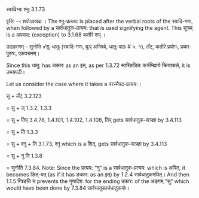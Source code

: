 

 स्वादिभ्यः श्नुः 3.1.73 

वृत्तिः --ः शपोऽपवादः । The श्नु-प्रत्यय: is placed after the verbal roots of the स्वादि-गणः, when followed by a सार्वधातुक-प्रत्यय: that is used signifying the agent. This सूत्रम् is a अपवाद: (exception) to 3.1.68 कर्तरि शप्‌ । 


उदाहरणम् – सुनोति √सु-धातुः (स्वादि-गणः, षुञ् अभिषवे, धातु-पाठः # ५. १), लँट्, कर्तरि प्रयोगः, प्रथम-पुरुषः, एकवचनम्। 


Since this धातु: has ञकारः as an इत्, as per 1.3.72 स्वरितञितः कर्त्रभिप्राये क्रियाफले, it is उभयपदी। 

Let us consider the case where it takes a परस्मैपद-प्रत्यय:। 


सु + लँट् 3.2.123 

= सु + ल् 1.3.2, 1.3.3 

= सु + तिप् 3.4.78, 1.4.101, 1.4.102, 1.4.108, तिप् gets सार्वधातुक-सञ्ज्ञा by 3.4.113 

= सु + ति 1.3.3 

= सु + श्नु + ति 3.1.73, श्नु which is a शित्, gets सार्वधातुक-सञ्ज्ञा by 3.4.113 

= सु + नु ति 1.3.8 

= सुनोति 7.3.84. Note: Since the प्रत्यय: “नु” is a सार्वधातुक-प्रत्यय: which is अपित्, it becomes ङित्-वत् (as if it has ङकार: as an इत्) by 1.2.4 सार्वधातुकमपित्। And then 1.1.5 ग्क्ङिति च prevents the गुणादेश: for the ending उकार: of the अङ्गम् “सु” which would have been done by 7.3.84 सार्वधातुकार्धधातुकयोः। 


